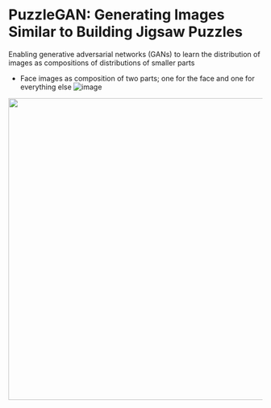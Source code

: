# PuzzleGAN: Generating Images Similar to Building Jigsaw Puzzles

Enabling generative adversarial networks (GANs) to learn the distribution of images as compositions of distributions of smaller parts

* Face images as composition of two parts; one for the face and one for everything else
![image](https://github.com/MahlaAb/puzzlegan/blob/master/faces_2parts.jpg)
<img src="https://github.com/MahlaAb/puzzlegan/blob/master/faces_2parts_swap_example.png" width="600">

